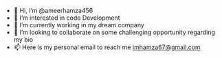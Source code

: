 - 👋 Hi, I’m @ameerhamza456
- 👀 I’m interested in code Development 
- 🌱 I’m currently working in my dream company 
- 💞️ I’m looking to collaborate on some challenging opportunity regarding my bio
- 📫 Here is my personal email to reach me imhamza67@gmail.com

<!---
ameerhamza456/ameerhamza456 is a ✨ special ✨ repository because its `README.md` (this file) appears on your GitHub profile.
You can click the Preview link to take a look at your changes.
--->

